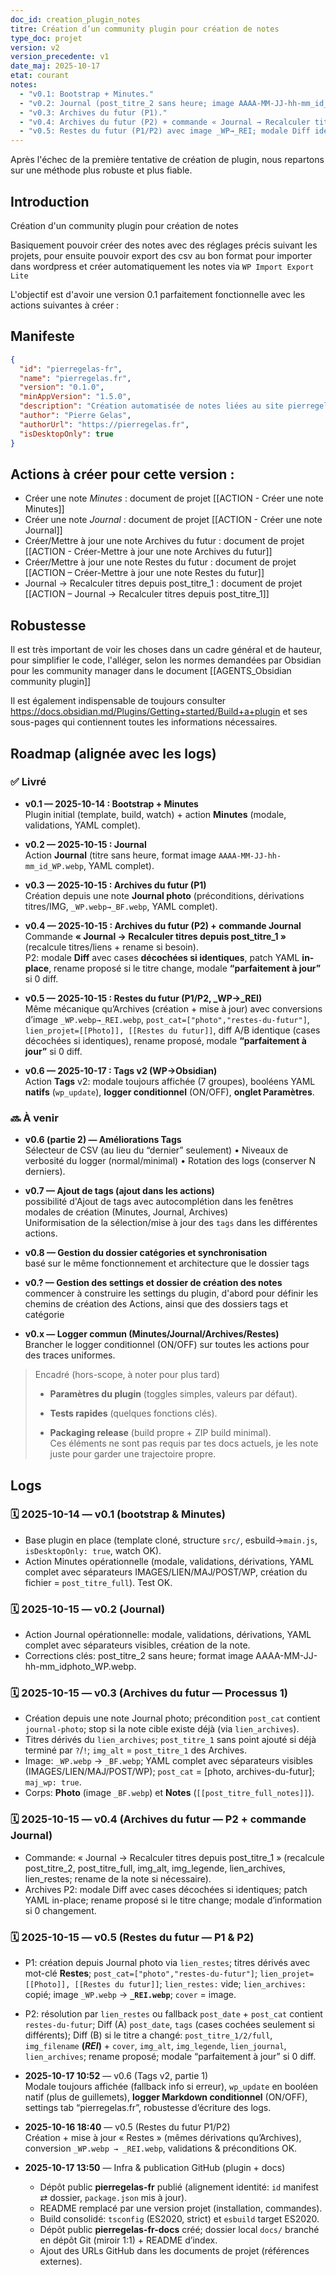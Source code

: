 ```yaml
---
doc_id: creation_plugin_notes
titre: Création d’un community plugin pour création de notes
type_doc: projet
version: v2
version_precedente: v1
date_maj: 2025-10-17
etat: courant
notes:
  - "v0.1: Bootstrap + Minutes."
  - "v0.2: Journal (post_titre_2 sans heure; image AAAA-MM-JJ-hh-mm_id_WP.webp)."
  - "v0.3: Archives du futur (P1)."
  - "v0.4: Archives du futur (P2) + commande « Journal → Recalculer titres depuis post_titre_1 »; cases décochées si identiques; modale info si 0 diff."
  - "v0.5: Restes du futur (P1/P2) avec image _WP→_REI; modale Diff identique à Archives; rename proposé; modale “parfaitement à jour” si 0 diff."
---
```




Après l'échec de la première tentative de création de plugin, nous repartons sur une méthode plus robuste et plus fiable.

## Introduction

Création d'un community plugin pour création de notes

Basiquement pouvoir créer des notes avec des réglages précis suivant les projets, pour ensuite pouvoir export des csv au bon format pour importer dans wordpress et créer automatiquement les notes via `WP Import Export Lite`

L'objectif est d'avoir une version 0.1 parfaitement fonctionnelle avec les actions suivantes à créer :

## Manifeste

```json
{
  "id": "pierregelas-fr",
  "name": "pierregelas.fr",
  "version": "0.1.0",
  "minAppVersion": "1.5.0",
  "description": "Création automatisée de notes liées au site pierregelas.fr",
  "author": "Pierre Gelas",
  "authorUrl": "https://pierregelas.fr",
  "isDesktopOnly": true
}
```


## Actions à créer pour cette version : 

- Créer une note _Minutes_ : document de projet [[ACTION - Créer une note Minutes]]
- Créer une note _Journal_ : document de projet [[ACTION - Créer une note Journal]]
- Créer/Mettre à jour une note Archives du futur : document de projet [[ACTION - Créer-Mettre à jour une note Archives du futur]]
- Créer/Mettre à jour une note Restes du futur : document de projet [[ACTION – Créer-Mettre à jour une note Restes du futur]]
- Journal → Recalculer titres depuis post_titre_1 : document de projet [[ACTION – Journal → Recalculer titres depuis post_titre_1]]

## Robustesse
Il est très important de voir les choses dans un cadre général et de hauteur, pour simplifier le code, l'alléger, selon les normes demandées par Obsidian pour les community manager dans le document [[AGENTS_Obsidian community plugin]]

Il est également indispensable de toujours consulter https://docs.obsidian.md/Plugins/Getting+started/Build+a+plugin et ses sous-pages qui contiennent toutes les informations nécessaires.

## Roadmap (alignée avec les logs)

### ✅ Livré

- **v0.1 — 2025-10-14 : Bootstrap + Minutes**  
    Plugin initial (template, build, watch) + action **Minutes** (modale, validations, YAML complet).
    
- **v0.2 — 2025-10-15 : Journal**  
    Action **Journal** (titre sans heure, format image `AAAA-MM-JJ-hh-mm_id_WP.webp`, YAML complet).
    
- **v0.3 — 2025-10-15 : Archives du futur (P1)**  
    Création depuis une note **Journal photo** (préconditions, dérivations titres/IMG, `_WP.webp→_BF.webp`, YAML complet).
    
- **v0.4 — 2025-10-15 : Archives du futur (P2) + commande Journal**  
    Commande **« Journal → Recalculer titres depuis post_titre_1 »** (recalcule titres/liens + rename si besoin).  
    P2: modale **Diff** avec cases **décochées si identiques**, patch YAML **in-place**, rename proposé si le titre change, modale **“parfaitement à jour”** si 0 diff.
    
- **v0.5 — 2025-10-15 : Restes du futur (P1/P2, _WP→_REI)**  
    Même mécanique qu’Archives (création + mise à jour) avec conversions d’image `_WP.webp→_REI.webp`, `post_cat=["photo","restes-du-futur"]`, `lien_projet=[[Photo]], [[Restes du futur]]`, diff A/B identique (cases décochées si identiques), rename proposé, modale **“parfaitement à jour”** si 0 diff.
    
- **v0.6 — 2025-10-17 : Tags v2 (WP→Obsidian)**  
Action **Tags** v2: modale toujours affichée (7 groupes), booléens YAML **natifs** (`wp_update`), **logger conditionnel** (ON/OFF), **onglet Paramètres**.
    

### 🔜 À venir

- **v0.6 (partie 2) — Améliorations Tags**  
Sélecteur de CSV (au lieu du “dernier” seulement) • Niveaux de verbosité du logger (normal/minimal) • Rotation des logs (conserver N derniers).
    
- **v0.7 — Ajout de tags (ajout dans les actions)**  
    possibilité d'Ajout de tags avec autocomplétion dans les fenêtres modales de création (Minutes, Journal, Archives)  
    Uniformisation de la sélection/mise à jour des `tags` dans les différentes actions.
    
- **v0.8 — Gestion du dossier catégories et synchronisation**  
    basé sur le même fonctionnement et architecture que le dossier tags
    
- **v0.? — Gestion des settings et dossier de création des notes**
	commencer à construire les settings du plugin, d'abord pour définir les chemins de création des Actions, ainsi que des dossiers tags et catégorie
	
- **v0.x — Logger commun (Minutes/Journal/Archives/Restes)**  
Brancher le logger conditionnel (ON/OFF) sur toutes les actions pour des traces uniformes.


> Encadré (hors-scope, à noter pour plus tard)
> 
> - **Paramètres du plugin** (toggles simples, valeurs par défaut).
>     
> - **Tests rapides** (quelques fonctions clés).
>     
> - **Packaging release** (build propre + ZIP build minimal).  
>     Ces éléments ne sont pas requis par tes docs actuels, je les note juste pour garder une trajectoire propre.
>
## Logs

### 🗓️ 2025-10-14 — v0.1 (bootstrap & Minutes)
- Base plugin en place (template cloné, structure `src/`, esbuild→`main.js`, `isDesktopOnly: true`, watch OK).
- Action Minutes opérationnelle (modale, validations, dérivations, YAML complet avec séparateurs IMAGES/LIEN/MAJ/POST/WP, création du fichier = `post_titre_full`). Test OK.

### 🗓️ 2025-10-15 — v0.2 (Journal)
- Action Journal opérationnelle: modale, validations, dérivations, YAML complet avec séparateurs visibles, création de la note.
- Corrections clés: post_titre_2 sans heure; format image AAAA-MM-JJ-hh-mm_idphoto_WP.webp.

### 🗓️ 2025-10-15 — v0.3 (Archives du futur — Processus 1)
- Création depuis une note Journal photo; précondition `post_cat` contient `journal-photo`; stop si la note cible existe déjà (via `lien_archives`).
- Titres dérivés du `lien_archives`; `post_titre_1` sans point ajouté si déjà terminé par `?`/`!`; `img_alt` = `post_titre_1` des Archives.
- Image: `_WP.webp` → `_BF.webp`; YAML complet avec séparateurs visibles (IMAGES/LIEN/MAJ/POST/WP); `post_cat` = [photo, archives-du-futur]; `maj_wp: true`.
- Corps: **Photo** (image `_BF.webp`) et **Notes** (`[[post_titre_full_notes]]`).

### 🗓️ 2025-10-15 — v0.4 (Archives du futur — P2 + commande Journal)
- Commande: « Journal → Recalculer titres depuis post_titre_1 » (recalcule post_titre_2, post_titre_full, img_alt, img_legende, lien_archives, lien_restes; rename de la note si nécessaire).
- Archives P2: modale Diff avec cases décochées si identiques; patch YAML in-place; rename proposé si le titre change; modale d’information si 0 changement.

### 🗓️ 2025-10-15 — v0.5 (Restes du futur — P1 & P2)
- P1: création depuis Journal photo via `lien_restes`; titres dérivés avec mot-clé **Restes**; `post_cat=["photo","restes-du-futur"]`; `lien_projet=[[Photo]], [[Restes du futur]]`; `lien_restes:` vide; `lien_archives:` copié; image `_WP.webp` → **`_REI.webp`**; `cover` = image.
- P2: résolution par `lien_restes` ou fallback `post_date` + `post_cat` contient `restes-du-futur`; Diff (A) `post_date`, `tags` (cases cochées seulement si différents); Diff (B) si le titre a changé: `post_titre_1/2/full`, `img_filename` **(_REI_)** + `cover`, `img_alt`, `img_legende`, `lien_journal`, `lien_archives`; rename proposé; modale “parfaitement à jour” si 0 diff.

- **2025-10-17 10:52** — v0.6 (Tags v2, partie 1)  
    Modale toujours affichée (fallback info si erreur), `wp_update` en booléen natif (plus de guillemets), **logger Markdown conditionnel** (ON/OFF), settings tab “pierregelas.fr”, robustesse d’écriture des logs.
    
- **2025-10-16 18:40** — v0.5 (Restes du futur P1/P2)  
    Création + mise à jour « Restes » (mêmes dérivations qu’Archives), conversion `_WP.webp → _REI.webp`, validations & préconditions OK.
    
- **2025-10-17 13:50** — Infra & publication GitHub (plugin + docs)
    - Dépôt public **pierregelas-fr** publié (alignement identité: `id` manifest ⇄ dossier, `package.json` mis à jour).
    - README remplacé par une version projet (installation, commandes).
    - Build consolidé: `tsconfig` (ES2020, strict) et `esbuild` target ES2020.
    - Dépôt public **pierregelas-fr-docs** créé; dossier local `docs/` branché en dépôt Git (miroir 1:1) + README d’index.
    - Ajout des URLs GitHub dans les documents de projet (références externes).
